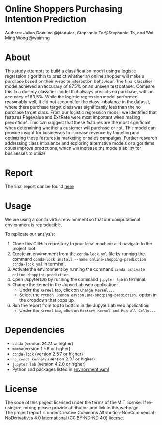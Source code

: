 # Online Shoppers Purchasing Intention Prediction
Authors: Julian Daduica @jdaduica, Stephanie Ta @Stephanie-Ta, and Wai Ming Wong @waiming


# About
This study attempts to build a classification model using a logistic regression algorithm to predict whether an online shopper will make a purchase based on their website interaction behaviour. The final classifier model achieved an accuracy of 87.5% on an unseen test dataset. Compare this to a dummy classifier model that always predicts no purchase, with an accuracy of 83.5%. While the logistic regression model performed reasonably well, it did not account for the class imbalance in the dataset, where there purchase target class was significantly less than the no purchase target class. From our logistic regression model, we identified that features PageValue and ExitRate were most important when making predictions. This can suggest that these features are the most significant when determining whether a customer will purchase or not. This model can provide insight for businesses to increase revenue by targeting and optimizing these features in marketing or sales campaigns. Further research addressing class imbalance and exploring alternative models or algorithms could improve predictions, which will increase the model’s ability for businesses to utilize. 

# Report
The final report can be found [here](https://github.com/UBC-MDS/Online-Shoppers-Purchasing-Intention-Prediction/blob/main/src/online_shoppers_purchasing_intention_prediction.ipynb)

# Usage
We are using a conda virtual environment so that our computational environment is reproducible.

To replicate our analysis:
1. Clone this GitHub repository to your local machine and navigate to the project root.
2. Create an environment from the `conda-lock.yml` file by running the command `conda-lock install --name online-shopping-prediction conda-lock.yml` in terminal.
3. Activate the environment by running the command `conda activate online-shopping-prediction`.
4. Open JupyterLab by running the command `jupyter lab` in terminal.
5. Change the kernel in the JupyerLab web application:
    - Under the `Kernel` tab, click on `Change Kernel...`
    - Select the `Python [conda env:online-shopping-prediction]` option in the dropdown that pops up.
6. Run the report from top to bottom in the JupyterLab web application:
    - Under the `Kernel` tab, click on `Restart Kernel and Run All Cells...`

# Dependencies
- `conda` (version 24.7.1 or higher)
- `mamba`(version 1.5.8 or higher)
- `conda-lock` (version 2.5.7 or higher)
- `nb_conda_kernels` (version 2.3.1 or higher)
- `jupyter lab` (version 4.2.0 or higher)
- Python and packages listed in [environment.yaml](https://github.com/UBC-MDS/Online-Shoppers-Purchasing-Intention-Prediction/blob/main/environment.yaml)

# License
The code of this project licensed under the terms of the MIT license. If re-using/re-mixing please provide attribution and link to this webpage.  
The project report is under Creative Commons Attribution-NonCommercial-NoDerivatives 4.0 International (CC BY-NC-ND 4.0) license.
